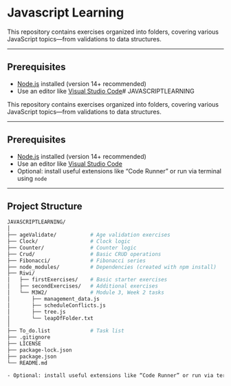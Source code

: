 # Javascript Learning

This repository contains exercises organized into folders, covering various JavaScript topics—from validations to data structures.

---

## Prerequisites

- [Node.js](https://nodejs.org/) installed (version 14+ recommended)
- Use an editor like [Visual Studio Code](https://code.visualstudio.com/)# JAVASCRIPTLEARNING

This repository contains exercises organized into folders, covering various JavaScript topics—from validations to data structures.

---

## Prerequisites

- [Node.js](https://nodejs.org/) installed (version 14+ recommended)
- Use an editor like [Visual Studio Code](https://code.visualstudio.com/)
- Optional: install useful extensions like “Code Runner” or run via terminal using `node`

---

## Project Structure

```bash
JAVASCRIPTLEARNING/
│
├── ageValidate/           # Age validation exercises
├── Clock/                 # Clock logic
├── Counter/               # Counter logic
├── Crud/                  # Basic CRUD operations
├── Fibonacci/             # Fibonacci series
├── node_modules/          # Dependencies (created with npm install)
├── Riwi/
│   ├── firstExercises/    # Basic starter exercises
│   ├── secondExercises/   # Additional exercises
│   └── M3W2/              # Module 3, Week 2 tasks
│       ├── management_data.js
│       ├── scheduleConflicts.js
│       ├── tree.js
│       └── leapOfFolder.txt
│
├── To_do.list             # Task list
├── .gitignore
├── LICENSE
├── package-lock.json
├── package.json
└── README.md

- Optional: install useful extensions like “Code Runner” or run via terminal using `node`